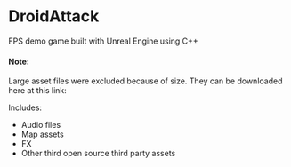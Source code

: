 # DroidAttack
FPS demo game built with Unreal Engine using C++


#### Note:
Large asset files were excluded because of size. They can be downloaded here at this link:

Includes:
* Audio files
* Map assets
* FX
* Other third open source third party assets